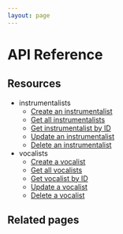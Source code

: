 ```yaml
---
layout: page
---
```

# API Reference

## Resources

* instrumentalists
  * [Create an instrumentalist](inst-create-inst.md)
  * [Get all instrumentalists](inst-get-all-inst.md)
  * [Get instrumentalist by ID](inst-get-inst-by-id.md)
  * [Update an instrumentalist](inst-update-inst.md)
  * [Delete an instrumentalist](inst-delete-inst.md)
* vocalists
  * [Create a vocalist](voc-create-voc.md)
  * [Get all vocalists](voc-get-all-vocalists.md)
  * [Get vocalist by ID](voc-get-vocalists-by-id.md)
  * [Update a vocalist](voc-update-inst.md)
  * [Delete a vocalist](voc-delete-voc.md)

## Related pages
